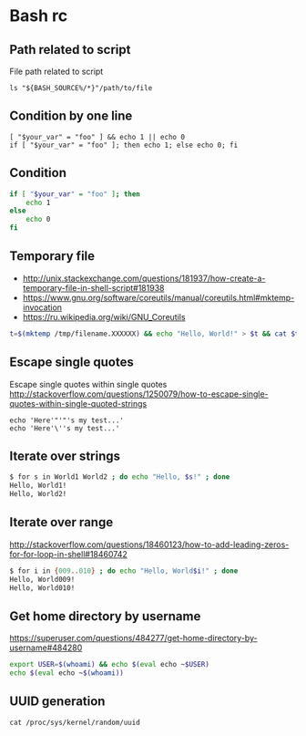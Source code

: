 # Bash rc

## Path related to script

File path related to script

    ls "${BASH_SOURCE%/*}"/path/to/file

## Condition by one line

    [ "$your_var" = "foo" ] && echo 1 || echo 0
    if [ "$your_var" = "foo" ]; then echo 1; else echo 0; fi

## Condition

```bash
if [ "$your_var" = "foo" ]; then
    echo 1
else
    echo 0
fi
```

## Temporary file

* http://unix.stackexchange.com/questions/181937/how-create-a-temporary-file-in-shell-script#181938
* https://www.gnu.org/software/coreutils/manual/coreutils.html#mktemp-invocation
* https://ru.wikipedia.org/wiki/GNU_Coreutils

```bash
t=$(mktemp /tmp/filename.XXXXXX) && echo "Hello, World!" > $t && cat $t && rm $t
```

## Escape single quotes

Escape single quotes within single quotes
<http://stackoverflow.com/questions/1250079/how-to-escape-single-quotes-within-single-quoted-strings>

    echo 'Here'"'"'s my test...'
    echo 'Here'\''s my test...'

## Iterate over strings

```bash
$ for s in World1 World2 ; do echo "Hello, $s!" ; done
Hello, World1!
Hello, World2!
```

## Iterate over range

<http://stackoverflow.com/questions/18460123/how-to-add-leading-zeros-for-for-loop-in-shell#18460742>

```bash
$ for i in {009..010} ; do echo "Hello, World$i!" ; done
Hello, World009!
Hello, World010!
```

## Get home directory by username

<https://superuser.com/questions/484277/get-home-directory-by-username#484280>

```bash
export USER=$(whoami) && echo $(eval echo ~$USER)
echo $(eval echo ~$(whoami))
```

## UUID generation

    cat /proc/sys/kernel/random/uuid
